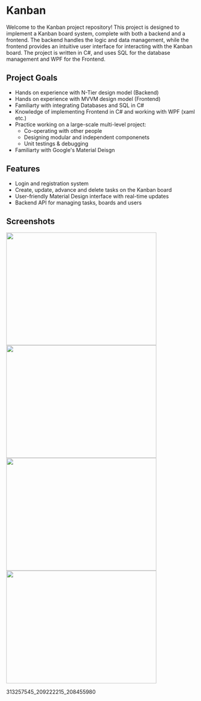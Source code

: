 # Kanban
Welcome to the Kanban project repository! This project is designed to implement a Kanban board system, complete with both a backend and a frontend. The backend handles the logic and data management, while the frontend provides an intuitive user interface for interacting with the Kanban board. The project is written in C#, and uses SQL for the database management and WPF for the Frontend.

## Project Goals
* Hands on experience with N-Tier design model (Backend)
* Hands on experience with MVVM design model (Frontend)
* Familiarty with integrating Databases and SQL in C#
* Knowledge of implementing Frontend in C# and working with WPF (xaml etc.)
* Practice working on a large-scale multi-level project:
  - Co-operating with other people
  - Designing modular and independent componenets
  - Unit testings & debugging
* Familiarty with Google's Material Deisgn

## Features
* Login and registration system
* Create, update, advance and delete tasks on the Kanban board
* User-friendly Material Design interface with real-time updates
* Backend API for managing tasks, boards and users

## Screenshots
<img src="https://github.com/gilede/Kanban/assets/128399773/5e28991c-672d-45eb-ad0d-2fcea0cd5e25" width="400" height="300"/>
<img src="https://github.com/gilede/Kanban/assets/128399773/aaa19708-5c39-435e-b262-7d502c93f8ee" width="400" height="300"/>
<img src="https://github.com/gilede/Kanban/assets/128399773/4ba40936-160c-46c5-8132-075bc500395d" width="400" height="300"/>
<img src="https://github.com/gilede/Kanban/assets/128399773/0bac740d-9f94-4b56-a1d8-dedba97346e1" width="400" height="300"/>


313257545_209222215_208455980
